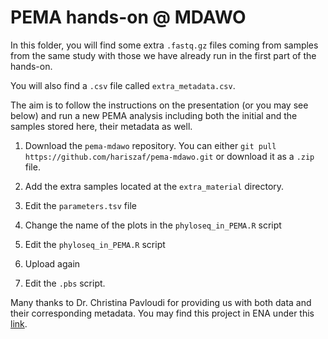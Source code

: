 # PEMA hands-on @ MDAWO

In this folder, you will find some extra `.fastq.gz` files coming from samples from the same study with those 
we have already run in the first part of the hands-on. 

You will also find a `.csv` file called `extra_metadata.csv`. 


The aim is to follow the instructions on the presentation (or you may see below) and run 
a new PEMA analysis including both the initial and the samples stored here, their metadata as well.  


1. Download the `pema-mdawo` repository. 
You can either `git pull https://github.com/hariszaf/pema-mdawo.git` or download it as a `.zip` file.



2. Add the extra samples located at the `extra_material` directory. 




3. Edit the `parameters.tsv` file 



4. Change the name of the plots in the `phyloseq_in_PEMA.R` script



5. Edit the `phyloseq_in_PEMA.R` script


6. Upload again 


7. Edit the `.pbs` script. 



Many thanks to Dr. Christina Pavloudi for providing us with both data and their corresponding metadata.
You may find this project in ENA under this [link](https://www.ebi.ac.uk/ena/browser/view/PRJEB20211).
